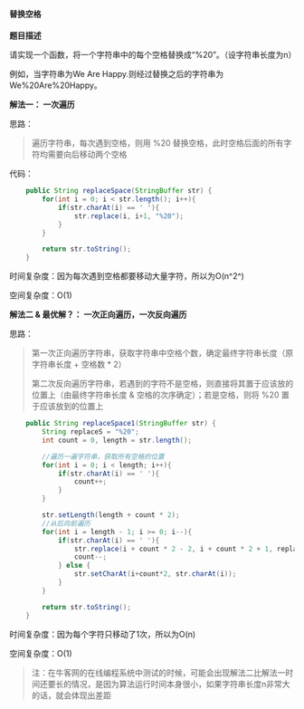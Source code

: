 #### 替换空格



**题目描述** 

请实现一个函数，将一个字符串中的每个空格替换成“%20”。（设字符串长度为n）

例如，当字符串为We Are Happy.则经过替换之后的字符串为We%20Are%20Happy。



**解法一： 一次遍历**

思路：

> 遍历字符串，每次遇到空格，则用 %20 替换空格，此时空格后面的所有字符均需要向后移动两个空格

代码：

```Java
    public String replaceSpace(StringBuffer str) {
        for(int i = 0; i < str.length(); i++){
            if(str.charAt(i) == ' '){
                str.replace(i, i+1, "%20");
            }
        }

        return str.toString();
    }
```

时间复杂度：因为每次遇到空格都要移动大量字符，所以为O(n^2^)

空间复杂度：O(1)



**解法二 & 最优解？： 一次正向遍历，一次反向遍历**

思路：

>  第一次正向遍历字符串，获取字符串中空格个数，确定最终字符串长度（原字符串长度 + 空格数 * 2）
>
> 第二次反向遍历字符串，若遇到的字符不是空格，则直接将其置于应该放的位置上（由最终字符串长度 & 空格的次序确定）；若是空格，则将 %20 置于应该放到的位置上

```Java
    public String replaceSpace1(StringBuffer str) {
        String replaceS = "%20";
        int count = 0, length = str.length();

        //遍历一遍字符串，获取所有空格的位置
        for(int i = 0; i < length; i++){
            if(str.charAt(i) == ' '){
                count++;
            }
        }

        str.setLength(length + count * 2);
        //从后向前遍历
        for(int i = length - 1; i >= 0; i--){
            if(str.charAt(i) == ' '){
                str.replace(i + count * 2 - 2, i + count * 2 + 1, replaceS);  //将空格替换成字符串
                count--;
            } else {
                str.setCharAt(i+count*2, str.charAt(i));
            }
        }

        return str.toString();
    }
```

时间复杂度：因为每个字符只移动了1次，所以为O(n)

空间复杂度：O(1)



>  注：在牛客网的在线编程系统中测试的时候，可能会出现解法二比解法一时间还要长的情况，是因为算法运行时间本身很小，如果字符串长度n非常大的话，就会体现出差距